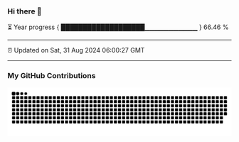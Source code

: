 ### Hi there 👋

⏳ Year progress { ███████████████████▁▁▁▁▁▁▁▁▁▁▁ } 66.46 %

---

⏰ Updated on Sat, 31 Aug 2024 06:00:27 GMT

---
### My GitHub Contributions

<picture>
  <source media="(prefers-color-scheme: dark)" srcset="https://raw.githubusercontent.com/AxyLm/axylm/output/github-contribution-grid-snake-dark.svg">
  <source media="(prefers-color-scheme: light)" srcset="https://raw.githubusercontent.com/AxyLm/axylm/output/github-contribution-grid-snake.svg">
  <img alt="github contribution grid snake animation" src="https://raw.githubusercontent.com/AxyLm/axylm/output/github-contribution-grid-snake.svg">
</picture>

